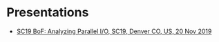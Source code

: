 # Presentations

* [SC19 BoF: Analyzing Parallel I/O, SC19, Denver CO, US, 20 Nov 2019](SC19-VI4IO_SAFELASSi_Mar2019)
